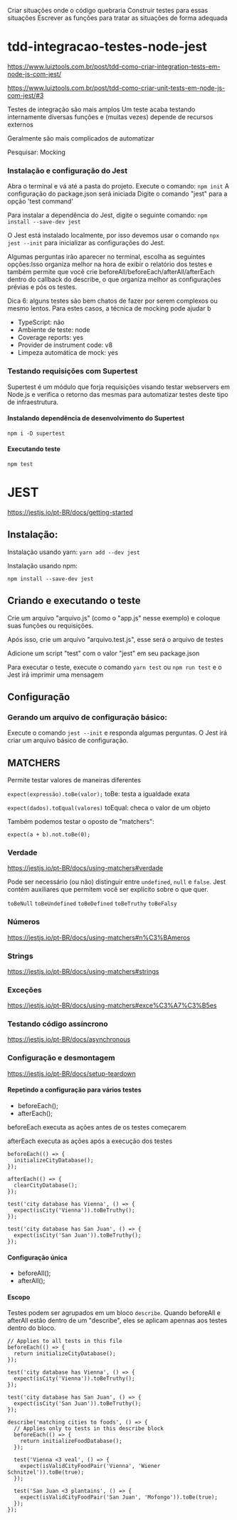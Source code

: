 Criar situações onde o código quebraria
Construir testes para essas situações
Escrever as funções para tratar as situações de forma adequada

# tdd-integracao-testes-node-jest

https://www.luiztools.com.br/post/tdd-como-criar-integration-tests-em-node-js-com-jest/

https://www.luiztools.com.br/post/tdd-como-criar-unit-tests-em-node-js-com-jest/#3

Testes de integração são mais amplos
Um teste acaba testando internamente diversas funções e (muitas vezes) depende de recursos externos

Geralmente são mais complicados de automatizar

Pesquisar: Mocking

### Instalação e configuração do Jest

Abra o terminal e vá até a pasta do projeto. Execute o comando: ``` npm init ```
A configuração do package.json será iniciada
Digite o comando "jest" para a opção 'test command'

Para instalar a dependência do Jest, digite o seguinte comando:
``` npm install --save-dev jest ```

O Jest está instalado localmente, por isso devemos usar o comando ``` npx jest --init ``` para inicializar as configurações do Jest.

Algumas perguntas irão aparecer no terminal, escolha as seguintes opções:Isso organiza melhor na hora de exibir o relatório dos testes e também permite que você crie beforeAll/beforeEach/afterAll/afterEach dentro do callback do describe, o que organiza melhor as configurações prévias e pós os testes.

Dica 6: alguns testes são bem chatos de fazer por serem complexos ou mesmo lentos. Para estes casos, a técnica de mocking pode ajudar b
- TypeScript: não
- Ambiente de teste: node
- Coverage reports: yes
- Provider de instrument code: v8
- Limpeza automática de mock: yes


### Testando requisições com Supertest

Supertest é um módulo que forja requisições visando testar webservers em Node.js e verifica o retorno das mesmas para automatizar testes deste tipo de infraestrutura.

#### Instalando dependência de desenvolvimento do Supertest

``` npm i -D supertest ```

#### Executando teste
``` npm test ```

# JEST
https://jestjs.io/pt-BR/docs/getting-started

## Instalação:

Instalação usando yarn:
``` yarn add --dev jest ```

Instalação usando npm:

``` npm install --save-dev jest ```

## Criando e executando o teste

Crie um arquivo "arquivo.js" (como o "app.js" nesse exemplo) e coloque suas funções ou requisições.

Após isso, crie um arquivo "arquivo.test.js", esse será o arquivo de testes

Adicione um script "test" com o valor "jest" em seu package.json

Para executar o teste, execute o comando ``` yarn test ``` ou ``` npm run test ``` e o Jest irá imprimir uma mensagem

## Configuração

### Gerando um arquivo de configuração básico:

Execute o comando ``` jest --init ``` e responda algumas perguntas.
O Jest irá criar um arquivo básico de configuração.

## MATCHERS

Permite testar valores de maneiras diferentes

``` expect(expressão).toBe(valor); ``` toBe: testa a igualdade exata

``` expect(dados).toEqual(valores) ``` toEqual: checa o valor de um objeto

Também podemos testar o oposto de "matchers":

``` expect(a + b).not.toBe(0); ```

### Verdade

https://jestjs.io/pt-BR/docs/using-matchers#verdade

Pode ser necessário (ou não) distinguir entre ``` undefined ```, ``` null ``` e ``` false ```. Jest contém auxiliares que permitem você ser explícito sobre o que quer.

``` toBeNull ```
``` toBeUndefined ```
``` toBeDefined ```
``` toBeTruthy ```
``` toBeFalsy ```

### Números

https://jestjs.io/pt-BR/docs/using-matchers#n%C3%BAmeros

### Strings

https://jestjs.io/pt-BR/docs/using-matchers#strings

### Exceções

https://jestjs.io/pt-BR/docs/using-matchers#exce%C3%A7%C3%B5es

### Testando código assíncrono

https://jestjs.io/pt-BR/docs/asynchronous

### Configuração e desmontagem

https://jestjs.io/pt-BR/docs/setup-teardown

#### Repetindo a configuração para vários testes

- beforeEach();
- afterEach();

beforeEach executa as ações antes de os testes começarem

afterEach executa as ações após a execução dos testes

```
beforeEach(() => {
  initializeCityDatabase();
});

afterEach(() => {
  clearCityDatabase();
});

test('city database has Vienna', () => {
  expect(isCity('Vienna')).toBeTruthy();
});

test('city database has San Juan', () => {
  expect(isCity('San Juan')).toBeTruthy();
});

```

#### Configuração única

- beforeAll();
- afterAll();

#### Escopo

Testes podem ser agrupados em um bloco ``` describe ```. Quando beforeAll e afterAll estão dentro de um "describe", eles se aplicam apennas aos testes dentro do bloco.

```
// Applies to all tests in this file
beforeEach(() => {
  return initializeCityDatabase();
});

test('city database has Vienna', () => {
  expect(isCity('Vienna')).toBeTruthy();
});

test('city database has San Juan', () => {
  expect(isCity('San Juan')).toBeTruthy();
});

describe('matching cities to foods', () => {
  // Applies only to tests in this describe block
  beforeEach(() => {
    return initializeFoodDatabase();
  });

  test('Vienna <3 veal', () => {
    expect(isValidCityFoodPair('Vienna', 'Wiener Schnitzel')).toBe(true);
  });

  test('San Juan <3 plantains', () => {
    expect(isValidCityFoodPair('San Juan', 'Mofongo')).toBe(true);
  });
});



```